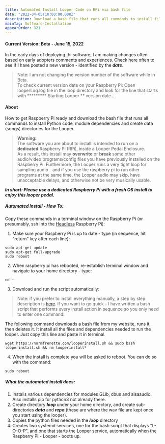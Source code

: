 ```yaml
---
title: Automated Install Looper Code on RPi via bash file
date: "2022-04-05T10:00:00.000Z"
description: Download a bash file that runs all commands to install files/dependencies needed for the Looper pedal.
mainTag: Software-Installation
appearOrder: 321
---
```


#### Current Version: Beta - June 15, 2022
In the early days of deploying thi software, I am making changes often based on early adopters comments and experiences.  Check here often to see if I have posted a new version - identified by the ***date***.
>Note: I am not changing the version  number of the software while in Beta.  
> To check current version date on your Raspberry Pi:  Open looperLog.log file in the loop directory and look for the line that starts with ********* Starting Looper ** version date ...

#### About
 How to get Raspberry Pi ready and download the bash file that runs all commands to install Python code, module dependencies and create data (songs) directories for the Looper.
> **Warning:**  
>The software you are about to install is intended to run on a **dedicated** Raspberry Pi (RPi), inside a Looper Pedal Enclosure.  
>As a result, this install may **overwrite** or **break** some other audio/video programs/config files  you have previously installed on the Raspberry Pi.
> Furthermore, the Looper runs a very tight loop for sampling audio - and if you use the raspberry pi to run other programs at the same time, the Looper audio may skip, have unacceptable delays, and otherwise not be very musically usable.

***In short: Please use a dedicated Raspberry Pi with a fresh OS install to enjoy this looper pedal.***

##### Automated Install - How To: 

Copy these commands in a terminal window on the Raspberry Pi (or presumably, ssh into the [Headless](/Raspberry-Pi/Principles-What-is-Headless/#sectionTop) Raspberry Pi):

1. Make sure your Raspberry Pi is up to date - type (in sequence, hit "return" key after each line):
```
sudo apt-get update
sudo apt-get full-upgrade
sudo reboot
```

2. When raspberry pi has rebooted, re-establish terminal window and navigate to your home directory - type:  
```
cd ~
```

3. Download and run the script automatically:

>Note: if you prefer to install everything manually, a step by step description is  [here](/Looper/Software-Installation-RaspberryPi-manual/#sectionTop).  If you want to go quick - I have written a bash script that performs every install action in sequence so you only need to enter one command:

The following command downloads a bash file from my website, runs it, then deletes it. It install all the files and dependencies needed to run the looper. Just copy this line and paste it in terminal.
```
wget https://normfrenette.com/looperinstall.sh && sudo bash looperinstall.sh && rm looperinstall*
```
4. When the install is complete you will be asked to reboot.  You can do so with the command: 
```
sudo reboot
```


##### What the automated install does:

1. Installs various dependencies for modules GLib, dbus and alsaaudio.  Also installs pip for python3 not already there.
2. Create directory ***loop*** under your home directory, and create sub-directories ***data*** and ***repo*** (these are where the wav file are kept once you start using the looper).
3. Copies the python files needed in the ***loop*** directory
4. Creates two systemd services, one for the bash script that displays "L-O-O-P", and one that starts the Looper service, automatically when the Raspberry Pi - Looper - boots up.